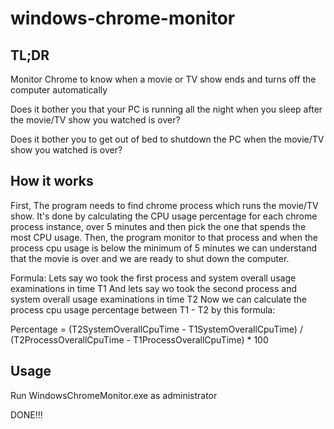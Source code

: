 # windows-chrome-monitor
## TL;DR
Monitor Chrome to know when a movie or TV show ends and turns off the computer automatically

Does it bother you that your PC is running all the night when you sleep after the movie/TV show you watched is over?

Does it bother you to get out of bed to shutdown the PC when the movie/TV show you watched is over?

## How it works
First, The program needs to find chrome process which runs the movie/TV show. It's done by calculating 
the CPU usage percentage for each chrome process instance, over 5 minutes and then pick the one that spends the most CPU usage.
Then, the program monitor to that process and when the process cpu usage is below the minimum of 5 minutes
we can understand that the movie is over and we are ready to shut down the computer.

Formula:
Lets say wo took the first process and system overall usage examinations in time T1
And lets say wo took the second process and system overall usage examinations in time T2
Now we can calculate the process cpu usage percentage between T1 - T2 by this formula:

Percentage = (T2SystemOverallCpuTime - T1SystemOverallCpuTime) / (T2ProcessOverallCpuTime - T1ProcessOverallCpuTime) * 100

## Usage
Run WindowsChromeMonitor.exe as administrator

DONE!!!

